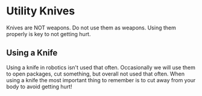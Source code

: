 # Utility Knives
Knives are NOT weapons. Do not use them as weapons. Using them properly is key to not getting hurt.
## Using a Knife
Using a knife in robotics isn't used that often. Occasionally we will use them to open packages, cut something, but overall not used that often. When using a knife the most important thing to remember is to cut away from your body to avoid getting hurt!